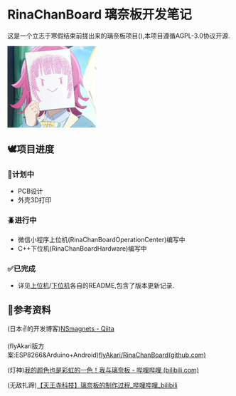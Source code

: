 # RinaChanBoard 璃奈板开发笔记
这是一个立志于寒假结束前搓出来的璃奈板项目(),本项目遵循AGPL-3.0协议开源.

<img src="./assets/1.jpg" width="200px" />

## 🕊️项目进度

### 📝计划中

- PCB设计
- 外壳3D打印

### 🪲进行中

- 微信小程序上位机(RinaChanBoardOperationCenter)编写中
- C++下位机(RinaChanBoardHardware)编写中


### ✅已完成

- 详见[上位机](./RinaChanBoardOperationCenter/README.md)/[下位机](./RinaChanBoardHardware/README.md)各自的README,包含了版本更新记录.


## 📓参考资料

(日本✌的开发博客)[NSmagnets - Qiita](https://qiita.com/NSmagnets)

(flyAkari版方案:ESP8266&Arduino+Android)[flyAkari/RinaChanBoard(github.com)](https://github.com/flyAkari/RinaChanBoard/tree/main)

(灯神)[我的颜色也是彩虹的一色！我与璃奈板 - 哔哩哔哩 (bilibili.com)](https://www.bilibili.com/read/cv9616845/)

(无敌扎蹄)[【天王寺科技】璃奈板的制作过程_哔哩哔哩_bilibili](https://www.bilibili.com/video/BV12b4y1t746/)